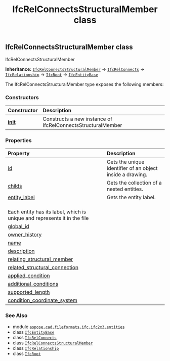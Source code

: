 ﻿---
title: IfcRelConnectsStructuralMember class
second_title: Aspose.CAD for Python via .NET API References
description: 
type: docs
weight: 4630
url: /python-net/aspose.cad.fileformats.ifc.ifc2x3.entities/ifcrelconnectsstructuralmember/
is_root: false
---

## IfcRelConnectsStructuralMember class

IfcRelConnectsStructuralMember



**Inheritance:** [`IfcRelConnectsStructuralMember`](/cad/python-net/aspose.cad.fileformats.ifc.ifc2x3.entities/ifcrelconnectsstructuralmember) → 
[`IfcRelConnects`](/cad/python-net/aspose.cad.fileformats.ifc.ifc2x3.entities/ifcrelconnects) → 
[`IfcRelationship`](/cad/python-net/aspose.cad.fileformats.ifc.ifc2x3.entities/ifcrelationship) → 
[`IfcRoot`](/cad/python-net/aspose.cad.fileformats.ifc.ifc2x3.entities/ifcroot) → 
[`IfcEntityBase`](/cad/python-net/aspose.cad.fileformats.ifc/ifcentitybase)



The IfcRelConnectsStructuralMember type exposes the following members:

### Constructors
| Constructor | Description |
| :- | :- |
| [__init__](/cad/python-net/aspose.cad.fileformats.ifc.ifc2x3.entities/ifcrelconnectsstructuralmember/__init__/#) | Constructs a new instance of IfcRelConnectsStructuralMember |


### Properties
| Property | Description |
| :- | :- |
| [id](/cad/python-net/aspose.cad.fileformats.ifc.ifc2x3.entities/ifcrelconnectsstructuralmember/id) | Gets the unique identifier of an object inside a drawing. |
| [childs](/cad/python-net/aspose.cad.fileformats.ifc.ifc2x3.entities/ifcrelconnectsstructuralmember/childs) | Gets the collection of a nested entities. |
| [entity_label](/cad/python-net/aspose.cad.fileformats.ifc.ifc2x3.entities/ifcrelconnectsstructuralmember/entity_label) | Gets the entity label.<br/>Each entity has its label, which is unique and represents it in the file |
| [global_id](/cad/python-net/aspose.cad.fileformats.ifc.ifc2x3.entities/ifcrelconnectsstructuralmember/global_id) |  |
| [owner_history](/cad/python-net/aspose.cad.fileformats.ifc.ifc2x3.entities/ifcrelconnectsstructuralmember/owner_history) |  |
| [name](/cad/python-net/aspose.cad.fileformats.ifc.ifc2x3.entities/ifcrelconnectsstructuralmember/name) |  |
| [description](/cad/python-net/aspose.cad.fileformats.ifc.ifc2x3.entities/ifcrelconnectsstructuralmember/description) |  |
| [relating_structural_member](/cad/python-net/aspose.cad.fileformats.ifc.ifc2x3.entities/ifcrelconnectsstructuralmember/relating_structural_member) |  |
| [related_structural_connection](/cad/python-net/aspose.cad.fileformats.ifc.ifc2x3.entities/ifcrelconnectsstructuralmember/related_structural_connection) |  |
| [applied_condition](/cad/python-net/aspose.cad.fileformats.ifc.ifc2x3.entities/ifcrelconnectsstructuralmember/applied_condition) |  |
| [additional_conditions](/cad/python-net/aspose.cad.fileformats.ifc.ifc2x3.entities/ifcrelconnectsstructuralmember/additional_conditions) |  |
| [supported_length](/cad/python-net/aspose.cad.fileformats.ifc.ifc2x3.entities/ifcrelconnectsstructuralmember/supported_length) |  |
| [condition_coordinate_system](/cad/python-net/aspose.cad.fileformats.ifc.ifc2x3.entities/ifcrelconnectsstructuralmember/condition_coordinate_system) |  |



### See Also
* module [`aspose.cad.fileformats.ifc.ifc2x3.entities`](..)
* class [`IfcEntityBase`](/cad/python-net/aspose.cad.fileformats.ifc/ifcentitybase)
* class [`IfcRelConnects`](/cad/python-net/aspose.cad.fileformats.ifc.ifc2x3.entities/ifcrelconnects)
* class [`IfcRelConnectsStructuralMember`](/cad/python-net/aspose.cad.fileformats.ifc.ifc2x3.entities/ifcrelconnectsstructuralmember)
* class [`IfcRelationship`](/cad/python-net/aspose.cad.fileformats.ifc.ifc2x3.entities/ifcrelationship)
* class [`IfcRoot`](/cad/python-net/aspose.cad.fileformats.ifc.ifc2x3.entities/ifcroot)
